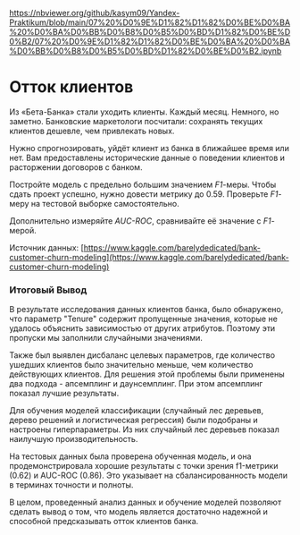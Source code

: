 https://nbviewer.org/github/kasym09/Yandex-Praktikum/blob/main/07%20%D0%9E%D1%82%D1%82%D0%BE%D0%BA%20%D0%BA%D0%BB%D0%B8%D0%B5%D0%BD%D1%82%D0%BE%D0%B2/07%20%D0%9E%D1%82%D1%82%D0%BE%D0%BA%20%D0%BA%D0%BB%D0%B8%D0%B5%D0%BD%D1%82%D0%BE%D0%B2.ipynb
# Отток клиентов
Из «Бета-Банка» стали уходить клиенты. Каждый месяц. Немного, но заметно. Банковские маркетологи посчитали: сохранять текущих клиентов дешевле, чем привлекать новых.

Нужно спрогнозировать, уйдёт клиент из банка в ближайшее время или нет. Вам предоставлены исторические данные о поведении клиентов и расторжении договоров с банком. 

Постройте модель с предельно большим значением *F1*-меры. Чтобы сдать проект успешно, нужно довести метрику до 0.59. Проверьте *F1*-меру на тестовой выборке самостоятельно.

Дополнительно измеряйте *AUC-ROC*, сравнивайте её значение с *F1*-мерой.

Источник данных: [https://www.kaggle.com/barelydedicated/bank-customer-churn-modeling](https://www.kaggle.com/barelydedicated/bank-customer-churn-modeling)

### Итоговый Вывод

В результате исследования данных клиентов банка, было обнаружено, что параметр "Tenure" содержит пропущенные значения, которые не удалось объяснить зависимостью от других атрибутов. Поэтому эти пропуски мы заполнили случайными значениями.

Также был выявлен дисбаланс целевых параметров, где количество ушедших клиентов было значительно меньше, чем количество действующих клиентов. Для решения этой проблемы были применены два подхода - апсемплинг и даунсемплинг. При этом апсемплинг показал лучшие результаты.

Для обучения моделей классификации (случайный лес деревьев, дерево решений и логистическая регрессия) были подобраны и настроены гиперпараметры. Из них случайный лес деревьев показал наилучшую производительность.

На тестовых данных была проверена обученная модель, и она продемонстрировала хорошие результаты с точки зрения f1-метрики (0.62) и AUC-ROC (0.86). Это указывает на сбалансированность модели в терминах точности и полноты.

В целом, проведенный анализ данных и обучение моделей позволяют сделать вывод о том, что модель является достаточно надежной и способной предсказывать отток клиентов банка.
